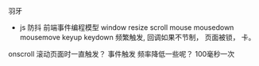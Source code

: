 羽牙

- js 防抖
前端事件编程模型 window resize scroll
mouse mousedown mousemove 
keyup keydown 
频繁触发, 回调如果不节制， 页面被锁， 卡。

onscroll  滚动页面时一直触发？ 事件触发
频率降低一些呢？ 100毫秒一次

